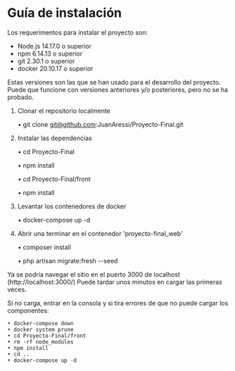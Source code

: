 Guía de instalación
===================
Los requerimentos para instalar el proyecto son:
* Node.js 14.17.0 o superior
* npm 6.14.13 o superior
* git 2.30.1 o superior
* docker 20.10.17 o superior

Estas versiones son las que se han usado para el desarrollo del proyecto. Puede que funcione con versiones anteriores y/o posteriores, pero no se ha probado.


1) Clonar el repositorio localmente

    • git clone git@github.com:JuanAressi/Proyecto-Final.git

2) Instalar las dependencias

    • cd Proyecto-Final

    • npm install
    
    • cd Proyecto-Final/front

    • npm install

3) Levantar los contenedores de docker

    • docker-compose up -d

4) Abrir una terminar en el contenedor 'proyecto-final_web'

    • composer install

    • php artisan migrate:fresh --seed


Ya se podría navegar el sitio en el puerto 3000 de localhost (http://localhost:3000/)
Puede tardar unos minutos en cargar las primeras veces.

Si no carga, entrar en la consola y si tira errores de que no puede cargar los componentes:

    • docker-compose down
    • docker system prune
    • cd Proyecto-Final/front
    • rm -rf node_modules
    • npm install
    • cd ..
    • docker-compose up -d
